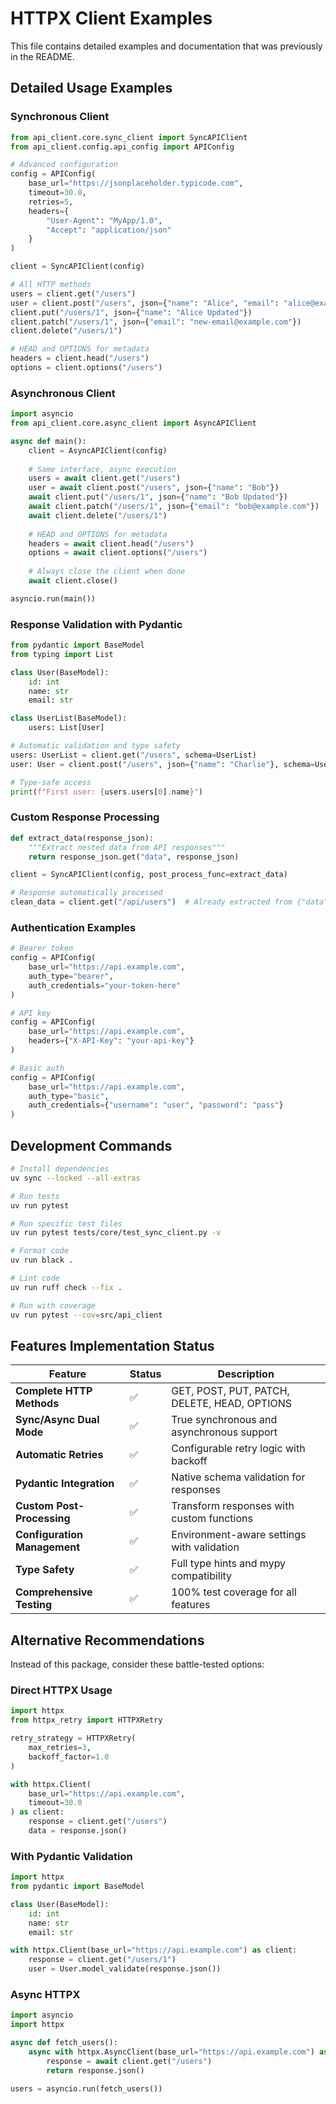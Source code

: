 # HTTPX Client Examples

This file contains detailed examples and documentation that was previously in the README.

## Detailed Usage Examples

### Synchronous Client

```python
from api_client.core.sync_client import SyncAPIClient
from api_client.config.api_config import APIConfig

# Advanced configuration
config = APIConfig(
    base_url="https://jsonplaceholder.typicode.com",
    timeout=30.0,
    retries=5,
    headers={
        "User-Agent": "MyApp/1.0",
        "Accept": "application/json"
    }
)

client = SyncAPIClient(config)

# All HTTP methods
users = client.get("/users")
user = client.post("/users", json={"name": "Alice", "email": "alice@example.com"})
client.put("/users/1", json={"name": "Alice Updated"})
client.patch("/users/1", json={"email": "new-email@example.com"})
client.delete("/users/1")

# HEAD and OPTIONS for metadata
headers = client.head("/users")
options = client.options("/users")
```

### Asynchronous Client

```python
import asyncio
from api_client.core.async_client import AsyncAPIClient

async def main():
    client = AsyncAPIClient(config)
    
    # Same interface, async execution
    users = await client.get("/users")
    user = await client.post("/users", json={"name": "Bob"})
    await client.put("/users/1", json={"name": "Bob Updated"})
    await client.patch("/users/1", json={"email": "bob@example.com"})
    await client.delete("/users/1")
    
    # HEAD and OPTIONS for metadata
    headers = await client.head("/users")
    options = await client.options("/users")
    
    # Always close the client when done
    await client.close()

asyncio.run(main())
```

### Response Validation with Pydantic

```python
from pydantic import BaseModel
from typing import List

class User(BaseModel):
    id: int
    name: str
    email: str

class UserList(BaseModel):
    users: List[User]

# Automatic validation and type safety
users: UserList = client.get("/users", schema=UserList)
user: User = client.post("/users", json={"name": "Charlie"}, schema=User)

# Type-safe access
print(f"First user: {users.users[0].name}")
```

### Custom Response Processing

```python
def extract_data(response_json):
    """Extract nested data from API responses"""
    return response_json.get("data", response_json)

client = SyncAPIClient(config, post_process_func=extract_data)

# Response automatically processed
clean_data = client.get("/api/users")  # Already extracted from {"data": [...]}
```

### Authentication Examples

```python
# Bearer token
config = APIConfig(
    base_url="https://api.example.com",
    auth_type="bearer",
    auth_credentials="your-token-here"
)

# API key
config = APIConfig(
    base_url="https://api.example.com",
    headers={"X-API-Key": "your-api-key"}
)

# Basic auth
config = APIConfig(
    base_url="https://api.example.com",
    auth_type="basic",
    auth_credentials={"username": "user", "password": "pass"}
)
```

## Development Commands

```bash
# Install dependencies
uv sync --locked --all-extras

# Run tests
uv run pytest

# Run specific test files
uv run pytest tests/core/test_sync_client.py -v

# Format code
uv run black .

# Lint code
uv run ruff check --fix .

# Run with coverage
uv run pytest --cov=src/api_client
```

## Features Implementation Status

| Feature | Status | Description |
|---------|--------|-------------|
| **Complete HTTP Methods** | ✅ | GET, POST, PUT, PATCH, DELETE, HEAD, OPTIONS |
| **Sync/Async Dual Mode** | ✅ | True synchronous and asynchronous support |
| **Automatic Retries** | ✅ | Configurable retry logic with backoff |
| **Pydantic Integration** | ✅ | Native schema validation for responses |
| **Custom Post-Processing** | ✅ | Transform responses with custom functions |
| **Configuration Management** | ✅ | Environment-aware settings with validation |
| **Type Safety** | ✅ | Full type hints and mypy compatibility |
| **Comprehensive Testing** | ✅ | 100% test coverage for all features |

## Alternative Recommendations

Instead of this package, consider these battle-tested options:

### Direct HTTPX Usage
```python
import httpx
from httpx_retry import HTTPXRetry

retry_strategy = HTTPXRetry(
    max_retries=3,
    backoff_factor=1.0
)

with httpx.Client(
    base_url="https://api.example.com",
    timeout=30.0
) as client:
    response = client.get("/users")
    data = response.json()
```

### With Pydantic Validation
```python
import httpx
from pydantic import BaseModel

class User(BaseModel):
    id: int
    name: str
    email: str

with httpx.Client(base_url="https://api.example.com") as client:
    response = client.get("/users/1")
    user = User.model_validate(response.json())
```

### Async HTTPX
```python
import asyncio
import httpx

async def fetch_users():
    async with httpx.AsyncClient(base_url="https://api.example.com") as client:
        response = await client.get("/users")
        return response.json()

users = asyncio.run(fetch_users())
```